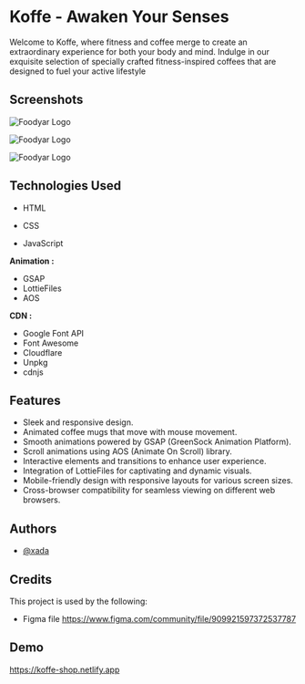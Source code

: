 
# Koffe - Awaken Your Senses 

Welcome to Koffe, where fitness and coffee merge to create an extraordinary experience for both your body and mind. Indulge in our exquisite selection of specially crafted fitness-inspired coffees that are designed to fuel your active lifestyle





## Screenshots



![Foodyar Logo](https://i.imgur.com/zr530HL.jpg[/img])

![Foodyar Logo](https://i.imgur.com/MLC614L.gif[/img]])

![Foodyar Logo](https://i.imgur.com/mRgOaKo.png[/img])


## Technologies Used
* HTML

* CSS

* JavaScript

**Animation :**
* GSAP
* LottieFiles
* AOS

**CDN
:**
* Google Font API
* Font Awesome
* Cloudflare
* Unpkg
* cdnjs

## Features

* Sleek and responsive design.
* Animated coffee mugs that move with mouse movement.
* Smooth animations powered by GSAP (GreenSock Animation Platform).
* Scroll animations using AOS (Animate On Scroll) library.
* Interactive elements and transitions to enhance user experience.
* Integration of LottieFiles for captivating and dynamic visuals.
* Mobile-friendly design with responsive layouts for various screen sizes.
* Cross-browser compatibility for seamless viewing on different web browsers.
## Authors

- [@xada](https://xada.netlify.app/)


## Credits



This project is used by the following:

- Figma file https://www.figma.com/community/file/909921597372537787


## Demo

https://koffe-shop.netlify.app
